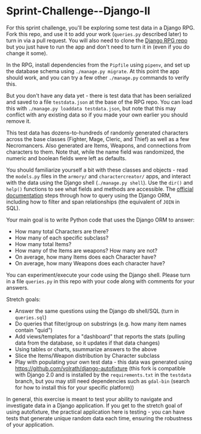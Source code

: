 # Sprint-Challenge--Django-II

For this sprint challenge, you'll be exploring some test data in a Django RPG.
Fork this repo, and use it to add your work (`queries.py` described later) to
turn in via a pull request. You will also need to clone the
[Django RPG repo](https://github.com/lambdaschool/django-rpg) but you just have
to run the app and don't need to turn it in (even if you do change it some).

In the RPG, install dependencies from the `Pipfile` using `pipenv`, and set up
the database schema using `./manage.py migrate`. At this point the app should
work, and you can try a few other `./manage.py` commands to verify this.

But you don't have any data yet - there is test data that has been serialized
and saved to a file `testdata.json` at the base of the RPG repo. You can load
this with `./manage.py loaddata testdata.json`, but note that this may conflict
with any existing data so if you made your own earlier you should remove it.

This test data has dozens-to-hundreds of randomly generated characters across
the base classes (Fighter, Mage, Cleric, and Thief) as well as a few
Necromancers. Also generated are Items, Weapons, and connections from characters
to them. Note that, while the name field was randomized, the numeric and boolean
fields were left as defaults.

You should familiarize yourself a bit with these classes and objects - read the
`models.py` files in the `armory/` and `charactercreator/` apps, and interact
with the data using the Django shell (`./manage.py shell`). Use the `dir()` and
`help()` functions to see what fields and methods are accessible. The
[official documentation](https://docs.djangoproject.com/en/2.0/topics/db/queries/)
steps through how to query using the Django ORM, including how to filter and
span relationships (the equivalent of `JOIN` in SQL).

Your main goal is to write Python code that uses the Django ORM to answer:

- How many total Characters are there?
- How many of each specific subclass?
- How many total Items?
- How many of the Items are weapons? How many are not?
- On average, how many Items does each Character have?
- On average, how many Weapons does each character have?

You can experiment/execute your code using the Django shell. Please turn in a
file `queries.py` in this repo with your code along with comments for your
answers.

Stretch goals:

- Answer the same questions using the Django db shell/SQL (turn in `queries.sql`)
- Do queries that filter/group on substrings (e.g. how many item names contain
"quid")
- Add views/templates for a "dashboard" that reports the stats (pulling data
from the database, so it updates if that data changes)
- Using tables or charts, ssummarize answers to the above
- Slice the Items/Weapon distribution by Character subclass
- Play with populating your own test data - this data was generated using
https://github.com/volrath/django-autofixture (this fork is compatible with
Django 2.0 and is installed by the `requirements.txt` in the `testdata` branch,
but you may still need dependencies such as `gdal-bin` (search for how to
install this for your specific platform))

In general, this exercise is meant to test your ability to navigate and
investigate data in a Django application. If you get to the stretch goal of
using autofixture, the practical application here is testing - you can have
tests that generate unique random data each time, ensuring the robustness of
your application.
